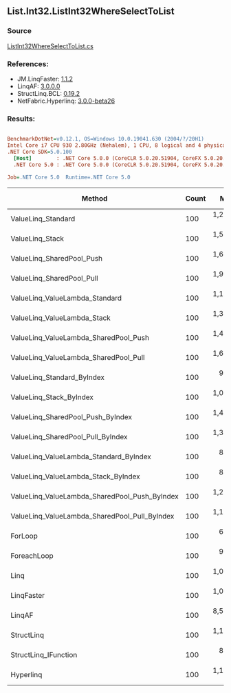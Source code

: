﻿## List.Int32.ListInt32WhereSelectToList

### Source
[ListInt32WhereSelectToList.cs](../LinqBenchmarks/List/Int32/ListInt32WhereSelectToList.cs)

### References:
- JM.LinqFaster: [1.1.2](https://www.nuget.org/packages/JM.LinqFaster/1.1.2)
- LinqAF: [3.0.0.0](https://www.nuget.org/packages/LinqAF/3.0.0.0)
- StructLinq.BCL: [0.19.2](https://www.nuget.org/packages/StructLinq.BCL/0.19.2)
- NetFabric.Hyperlinq: [3.0.0-beta26](https://www.nuget.org/packages/NetFabric.Hyperlinq/3.0.0-beta26)

### Results:
``` ini

BenchmarkDotNet=v0.12.1, OS=Windows 10.0.19041.630 (2004/?/20H1)
Intel Core i7 CPU 930 2.80GHz (Nehalem), 1 CPU, 8 logical and 4 physical cores
.NET Core SDK=5.0.100
  [Host]        : .NET Core 5.0.0 (CoreCLR 5.0.20.51904, CoreFX 5.0.20.51904), X64 RyuJIT
  .NET Core 5.0 : .NET Core 5.0.0 (CoreCLR 5.0.20.51904, CoreFX 5.0.20.51904), X64 RyuJIT

Job=.NET Core 5.0  Runtime=.NET Core 5.0  

```
|                                        Method | Count |       Mean |     Error |    StdDev |     Median | Ratio | RatioSD |  Gen 0 | Gen 1 | Gen 2 | Allocated |
|---------------------------------------------- |------ |-----------:|----------:|----------:|-----------:|------:|--------:|-------:|------:|------:|----------:|
|                            ValueLinq_Standard |   100 | 1,294.7 ns |   6.45 ns |   5.72 ns | 1,293.6 ns |  1.97 |    0.13 | 0.1545 |     - |     - |     648 B |
|                               ValueLinq_Stack |   100 | 1,544.5 ns |   6.77 ns |   6.33 ns | 1,541.8 ns |  2.34 |    0.16 | 0.0610 |     - |     - |     256 B |
|                     ValueLinq_SharedPool_Push |   100 | 1,637.9 ns |  14.14 ns |  13.23 ns | 1,630.5 ns |  2.48 |    0.17 | 0.0610 |     - |     - |     256 B |
|                     ValueLinq_SharedPool_Pull |   100 | 1,952.1 ns |   7.32 ns |   5.71 ns | 1,954.8 ns |  3.00 |    0.20 | 0.0610 |     - |     - |     256 B |
|                ValueLinq_ValueLambda_Standard |   100 | 1,110.0 ns |   6.35 ns |   5.94 ns | 1,108.3 ns |  1.68 |    0.12 | 0.1545 |     - |     - |     648 B |
|                   ValueLinq_ValueLambda_Stack |   100 | 1,326.4 ns |  24.46 ns |  22.88 ns | 1,339.3 ns |  2.01 |    0.13 | 0.0610 |     - |     - |     256 B |
|         ValueLinq_ValueLambda_SharedPool_Push |   100 | 1,469.0 ns |  25.35 ns |  23.71 ns | 1,456.6 ns |  2.23 |    0.15 | 0.0610 |     - |     - |     256 B |
|         ValueLinq_ValueLambda_SharedPool_Pull |   100 | 1,667.6 ns |  33.40 ns |  41.02 ns | 1,689.5 ns |  2.51 |    0.18 | 0.0610 |     - |     - |     256 B |
|                    ValueLinq_Standard_ByIndex |   100 |   987.7 ns |  19.76 ns |  27.04 ns |   999.4 ns |  1.49 |    0.10 | 0.1545 |     - |     - |     648 B |
|                       ValueLinq_Stack_ByIndex |   100 | 1,076.1 ns |  21.36 ns |  40.63 ns | 1,071.9 ns |  1.62 |    0.11 | 0.0610 |     - |     - |     256 B |
|             ValueLinq_SharedPool_Push_ByIndex |   100 | 1,424.9 ns |  28.47 ns |  68.22 ns | 1,436.3 ns |  2.15 |    0.16 | 0.0610 |     - |     - |     256 B |
|             ValueLinq_SharedPool_Pull_ByIndex |   100 | 1,390.8 ns |  27.39 ns |  55.33 ns | 1,415.1 ns |  2.10 |    0.12 | 0.0610 |     - |     - |     256 B |
|        ValueLinq_ValueLambda_Standard_ByIndex |   100 |   820.5 ns |  16.23 ns |  29.67 ns |   833.8 ns |  1.24 |    0.09 | 0.1545 |     - |     - |     648 B |
|           ValueLinq_ValueLambda_Stack_ByIndex |   100 |   808.8 ns |  16.21 ns |  37.24 ns |   817.9 ns |  1.22 |    0.09 | 0.0610 |     - |     - |     256 B |
| ValueLinq_ValueLambda_SharedPool_Push_ByIndex |   100 | 1,220.4 ns |  24.47 ns |  60.04 ns | 1,232.7 ns |  1.84 |    0.13 | 0.0610 |     - |     - |     256 B |
| ValueLinq_ValueLambda_SharedPool_Pull_ByIndex |   100 | 1,140.5 ns |  22.89 ns |  61.87 ns | 1,151.9 ns |  1.72 |    0.14 | 0.0610 |     - |     - |     256 B |
|                                       ForLoop |   100 |   665.0 ns |  13.41 ns |  34.12 ns |   674.4 ns |  1.00 |    0.00 | 0.1545 |     - |     - |     648 B |
|                                   ForeachLoop |   100 |   907.4 ns |  18.04 ns |  44.93 ns |   920.2 ns |  1.37 |    0.10 | 0.1545 |     - |     - |     648 B |
|                                          Linq |   100 | 1,092.2 ns |  21.97 ns |  59.41 ns | 1,116.6 ns |  1.65 |    0.13 | 0.1907 |     - |     - |     800 B |
|                                    LinqFaster |   100 | 1,011.9 ns |  20.01 ns |  51.66 ns | 1,019.8 ns |  1.52 |    0.10 | 0.2155 |     - |     - |     904 B |
|                                        LinqAF |   100 | 8,590.6 ns | 185.70 ns | 502.05 ns | 8,500.0 ns | 12.87 |    1.01 |      - |     - |     - |     648 B |
|                                    StructLinq |   100 | 1,109.4 ns |  21.91 ns |  57.34 ns | 1,129.8 ns |  1.68 |    0.12 | 0.0858 |     - |     - |     360 B |
|                          StructLinq_IFunction |   100 |   830.4 ns |  16.63 ns |  45.53 ns |   847.9 ns |  1.25 |    0.10 | 0.0610 |     - |     - |     256 B |
|                                     Hyperlinq |   100 | 1,125.2 ns |  22.11 ns |  44.66 ns | 1,146.2 ns |  1.70 |    0.11 | 0.0782 |     - |     - |     328 B |
